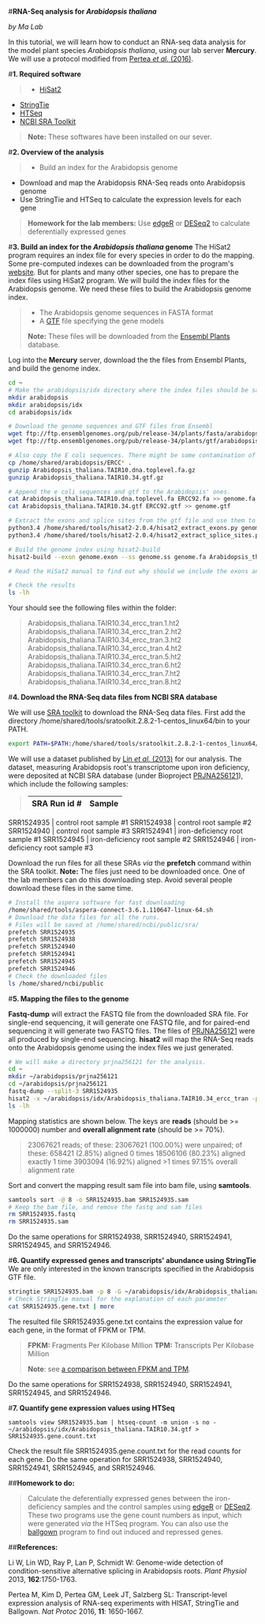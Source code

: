 

#**RNA-Seq analysis for *Arabidopsis thaliana***

*by Ma Lab*


In this tutorial, we will learn how to conduct an RNA-seq data analysis for the model plant species *Arabidopsis thaliana*, using our lab server **Mercury**. We will use a protocol modified from [Pertea *et al.* (2016)](http://www.nature.com/nprot/journal/v11/n9/full/nprot.2016.095.html).

#**1. Required software**
>- [HiSat2](https://ccb.jhu.edu/software/hisat2/index.shtml)
- [StringTie](https://ccb.jhu.edu/software/stringtie/)
- [HTSeq](http://www-huber.embl.de/HTSeq/doc/overview.html)
- [NCBI SRA Toolkit](https://trace.ncbi.nlm.nih.gov/Traces/sra/sra.cgi?view=software)

>**Note:** These softwares have been installed on our sever.


#**2. Overview of the analysis**
>- Build an index for the Arabidopsis genome
- Download and map the Arabidopsis RNA-Seq reads onto Arabidopsis genome
- Use StringTie and HTSeq to calculate the expression levels for each gene 

>**Homework for the lab members:** Use [edgeR](https://bioconductor.org/packages/release/bioc/html/edgeR.html) or [DESeq2](https://bioconductor.org/packages/release/bioc/html/DESeq2.html) to calculate deferentially expressed genes

#**3. Build an index for the *Arabidopsis thaliana* genome**
The HiSat2 program requires an index file for every species in order to do the mapping. Some pre-computed indexes can be downloaded from the program's [website](https://ccb.jhu.edu/software/hisat2/index.shtml). But for plants and many other species, one has to prepare the index files using HiSat2 program. We will build the index files for the Arabidopsis genome. We need these files to build the Arabidopsis genome index.

>- The Arabidopsis genome sequences in FASTA format
>- A [GTF](http://asia.ensembl.org/info/website/upload/gff.html) file specifying the gene models
>
>**Note:** These files will be downloaded from the [Ensembl Plants](http://plants.ensembl.org/index.html) database.

Log into the **Mercury** server, download the the files from Ensembl Plants, and build the genome index. 
```bash
cd ~
# Make the arabidopsis/idx directory where the index files should be saved
mkdir arabidopsis
mkdir arabidopsis/idx
cd arabidopsis/idx

# Download the genome sequences and GTF files from Ensembl
wget ftp://ftp.ensemblgenomes.org/pub/release-34/plants/fasta/arabidopsis_thaliana/dna/Arabidopsis_thaliana.TAIR10.dna.toplevel.fa.gz
wget ftp://ftp.ensemblgenomes.org/pub/release-34/plants/gtf/arabidopsis_thaliana/Arabidopsis_thaliana.TAIR10.34.gtf.gz

# Also copy the E coli sequences. There might be some contamination of e coli sequences during RNA-Seq library preparation. Incorporate these sequences into the index will make sure they will be removed during data analysis.
cp /home/shared/arabidopsis/ERCC* .
gunzip Arabidopsis_thaliana.TAIR10.dna.toplevel.fa.gz
gunzip Arabidopsis_thaliana.TAIR10.34.gtf.gz

# Append the e coli sequences and gtf to the Arabidopsis' ones.
cat Arabidopsis_thaliana.TAIR10.dna.toplevel.fa ERCC92.fa >> genome.fa
cat Arabidopsis_thaliana.TAIR10.34.gtf ERCC92.gtf >> genome.gtf

# Extract the exons and splice sites from the gtf file and use them to build the index. Check HiSat2 manual for more details.
python3.4 /home/shared/tools/hisat2-2.0.4/hisat2_extract_exons.py genome.gtf > genome.exon
python3.4 /home/shared/tools/hisat2-2.0.4/hisat2_extract_splice_sites.py genome.gtf > genome.ss

# Build the genome index using hisat2-build
hisat2-build --exon genome.exon --ss genome.ss genome.fa Arabidopsis_thaliana.TAIR10.34_ercc_tran

# Read the HiSat2 manual to find out why should we include the exons and splice sites information in the index.

# Check the results
ls -lh
```
Your should see the following files within the folder:
>Arabidopsis_thaliana.TAIR10.34_ercc_tran.1.ht2
Arabidopsis_thaliana.TAIR10.34_ercc_tran.2.ht2
Arabidopsis_thaliana.TAIR10.34_ercc_tran.3.ht2
Arabidopsis_thaliana.TAIR10.34_ercc_tran.4.ht2
Arabidopsis_thaliana.TAIR10.34_ercc_tran.5.ht2
Arabidopsis_thaliana.TAIR10.34_ercc_tran.6.ht2
Arabidopsis_thaliana.TAIR10.34_ercc_tran.7.ht2
Arabidopsis_thaliana.TAIR10.34_ercc_tran.8.ht2
>
#**4. Download the RNA-Seq data files from NCBI SRA database**

We will use [SRA toolkit](https://trace.ncbi.nlm.nih.gov/Traces/sra/sra.cgi?view=toolkit_doc) to download the RNA-Seq data files. First add the directory  /home/shared/tools/sratoolkit.2.8.2-1-centos_linux64/bin to your PATH.
```bash
export PATH=$PATH:/home/shared/tools/sratoolkit.2.8.2-1-centos_linux64/bin
```
We will use a dataset published by [Lin *et al.* (2013)](http://www.plantphysiol.org/content/162/3/1750.full) for our analysis. The dataset, measuring Arabidopsis root's transcriptome upon iron deficiency, were deposited at NCBI SRA database (under Bioproject [PRJNA256121](https://www.ncbi.nlm.nih.gov/bioproject/PRJNA256121)), which include the following samples:
>SRA Run id # | Sample 
>---------- | -----
 SRR1524935 | control root sample #1
 SRR1524938 | control root sample #2
 SRR1524940 | control root sample #3
 SRR1524941 |  iron-deficiency root sample #1
 SRR1524945 | iron-deficiency root sample #2
SRR1524946 | iron-deficiency root sample #3

Download the run files for all these SRAs *via* the **prefetch** command within the SRA toolkit. **Note:** The files just need to be downloaded once. One of the lab members can do this downloading step. Avoid several people download these files in the same time. 
```bash
# Install the aspera software for fast downloading
/home/shared/tools/aspera-connect-3.6.1.110647-linux-64.sh
# Download the data files for all the runs. 
# Files will be saved at /home/shared/ncbi/public/sra/
prefetch SRR1524935
prefetch SRR1524938
prefetch SRR1524940
prefetch SRR1524941
prefetch SRR1524945
prefetch SRR1524946
# Check the downloaded files
ls /home/shared/ncbi/public
```

#**5. Mapping the files to the genome**

**Fastq-dump** will extract the FASTQ file from the downloaded SRA file. For single-end sequencing, it will generate one FASTQ file, and for paired-end sequencing it will generate two FASTQ files. The files of [PRJNA256121](https://www.ncbi.nlm.nih.gov/bioproject/PRJNA256121) were all produced by single-end sequencing. **hisat2** will map the RNA-Seq reads onto the Arabidopsis genome using the index files we just generated.
```bash
# We will make a directory prjna256121 for the analysis.
cd ~
mkdir ~/arabidopsis/prjna256121
cd ~/arabidopsis/prjna256121
fastq-dump --split-3 SRR1524935
hisat2 -x ~/arabidopsis/idx/Arabidopsis_thaliana.TAIR10.34_ercc_tran -p 10 -U SRR1524935.fastq -S SRR1524935.sam
ls -lh
```

Mapping statistics are shown below. The keys are **reads** (should be >= 1000000) number and **overall alignment rate** (should be >= 70%). 
> 23067621 reads; of these:
>      23067621 (100.00%) were unpaired; of these:
>         658421 (2.85%) aligned 0 times
>         18506106 (80.23%) aligned exactly 1 time
>         3903094 (16.92%) aligned >1 times
>97.15% overall alignment rate

Sort and convert the mapping result sam file into bam file, using **samtools**.
```bash
samtools sort -@ 8 -o SRR1524935.bam SRR1524935.sam
# Keep the bam file, and remove the fastq and sam files
rm SRR1524935.fastq
rm SRR1524935.sam
```

Do the same operations for SRR1524938, SRR1524940, SRR1524941, SRR1524945, and SRR1524946.

#**6. Quantify expressed genes and transcripts' abundance using StringTie**
We are only interested in the known transcripts specified in the Arabidopsis GTF file.
```bash
stringtie SRR1524935.bam -p 8 -G ~/arabidopsis/idx/Arabidopsis_thaliana.TAIR10.34.gtf -e -B -A SRR1524935.gene.txt -o ballgown/SRR1524935/SRR1524935.gtf
# Check StringTie manual for the explanation of each parameter
cat SRR1524935.gene.txt | more
```
The resulted file SRR1524935.gene.txt contains the expression value for each gene, in the format of FPKM or TPM.
>**FPKM:** Fragments Per Kilobase Million
>**TPM:** Transcripts Per Kilobase Million
>
> **Note**: see [a comparison between FPKM and TPM](http://www.rna-seqblog.com/rpkm-fpkm-and-tpm-clearly-explained/).

Do the same operations for SRR1524938, SRR1524940, SRR1524941, SRR1524945, and SRR1524946.

#**7. Quantify gene expression values using HTSeq**

```shell
samtools view SRR1524935.bam | htseq-count -m union -s no - ~/arabidopsis/idx/Arabidopsis_thaliana.TAIR10.34.gtf > SRR1524935.gene.count.txt
```
Check the result file SRR1524935.gene.count.txt for the read counts for each gene. Do the same operation for SRR1524938, SRR1524940, SRR1524941, SRR1524945, and SRR1524946.


##**Homework to do:** 
> Calculate the deferentially expressed genes between the iron-deficiency samples and the control samples using [edgeR](https://bioconductor.org/packages/release/bioc/html/edgeR.html) or [DESeq2](https://bioconductor.org/packages/release/bioc/html/DESeq2.html).  These two programs use the gene count numbers as input, which were generated *via* the HTSeq program. You can also use the [ballgown](http://bioconductor.org/packages/release/bioc/html/ballgown.html) program to find out induced and repressed genes.


##**References:**

Li W, Lin WD, Ray P, Lan P, Schmidt W: Genome-wide detection of condition-sensitive alternative splicing in Arabidopsis roots. *Plant Physiol* 2013, **162**:1750-1763.

Pertea M, Kim D, Pertea GM, Leek JT, Salzberg SL:  Transcript-level expression analysis of RNA-seq experiments with HISAT, StringTie and Ballgown. _Nat Protoc_ 2016, **11**: 1650-1667.


